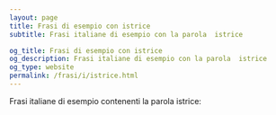 ```yaml
---
layout: page
title: Frasi di esempio con istrice 
subtitle: Frasi italiane di esempio con la parola  istrice

og_title: Frasi di esempio con istrice 
og_description: Frasi italiane di esempio con la parola  istrice
og_type: website
permalink: /frasi/i/istrice.html
---
```


Frasi italiane di esempio contenenti la parola istrice:


